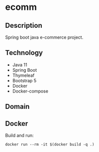 # ecomm

## Description
Spring boot java e-commerce project.

## Technology
- Java 11
- Spring Boot
- Thymeleaf
- Bootstrap 5
- Docker
- Docker-compose

## Domain

## Docker

Build and run:
```
docker run --rm -it $(docker build -q .)
```
